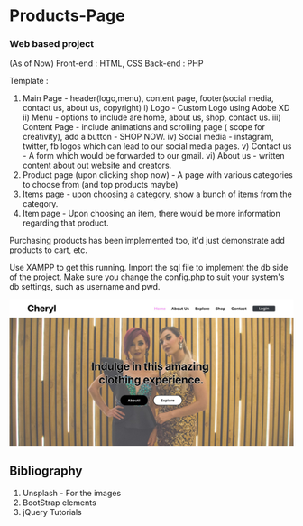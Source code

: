 # Products-Page
### Web based project


(As of Now)
Front-end : HTML, CSS
Back-end : PHP 

Template : 
1) Main Page - header(logo,menu), content page, footer(social media, contact us, about us, copyright)
  i) Logo - Custom Logo using Adobe XD 
  ii) Menu - options to include are home, about us, shop, contact us.
  iii) Content Page - include animations and scrolling page ( scope for creativity), add a button - SHOP NOW.
  iv) Social media - instagram, twitter, fb logos which can lead to our social media pages.
  v) Contact us - A form which would be forwarded to our gmail.
  vi) About us - written content about out website and creators.  
2) Product page (upon clicking shop now) - A page with various categories to choose from (and top products maybe)
3) Items page - upon choosing a category, show a bunch of items from the category.
4) Item page - Upon choosing an item, there would be more information regarding that product.

Purchasing products has been implemented too, it'd just demonstrate add products to cart, etc.


Use XAMPP to get this running.
Import the sql file to implement the db side of the project.
Make sure you change the config.php to suit your system's db settings, such as username and pwd.

![ImgName](https://github.com/TejaswiniVB/Products-Page/blob/main/Fashion/Images_report/1.jpg)

Bibliography
------------
1. Unsplash - For the images
2. BootStrap elements
3. jQuery Tutorials
